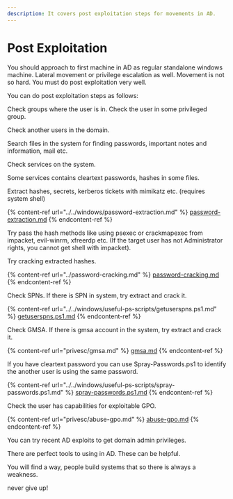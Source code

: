 ```yaml
---
description: It covers post exploitation steps for movements in AD.
---
```


# Post Exploitation

You should approach to first machine in AD as regular standalone windows machine. Lateral movement or privilege escalation as well. Movement is not so hard. You must do post exploitation very well.

You can do post exploitation steps as follows:

Check groups where the user is in. Check the user in some privileged group.

Check another users in the domain.

Search files in the system for finding passwords, important notes and information, mail etc.

Check services on the system.

Some services contains cleartext passwords, hashes in some files.

Extract hashes, secrets, kerberos tickets with mimikatz etc. (requires system shell)

{% content-ref url="../../windows/password-extraction.md" %}
[password-extraction.md](../../windows/password-extraction.md)
{% endcontent-ref %}

Try pass the hash methods like using psexec or crackmapexec from impacket, evil-winrm, xfreerdp etc. (If the target user has not Administrator rights, you cannot get shell with impacket).

Try cracking extracted hashes.

{% content-ref url="../password-cracking.md" %}
[password-cracking.md](../password-cracking.md)
{% endcontent-ref %}

Check SPNs. If there is SPN in system, try extract and crack it.

{% content-ref url="../../windows/useful-ps-scripts/getuserspns.ps1.md" %}
[getuserspns.ps1.md](../../windows/useful-ps-scripts/getuserspns.ps1.md)
{% endcontent-ref %}

Check GMSA. If there is gmsa account in the system, try extract and crack it.

{% content-ref url="privesc/gmsa.md" %}
[gmsa.md](privesc/gmsa.md)
{% endcontent-ref %}

If you have cleartext password you can use Spray-Passwords.ps1 to identify the another user is using the same password.

{% content-ref url="../../windows/useful-ps-scripts/spray-passwords.ps1.md" %}
[spray-passwords.ps1.md](../../windows/useful-ps-scripts/spray-passwords.ps1.md)
{% endcontent-ref %}

Check the user has capabilities for exploitable GPO.

{% content-ref url="privesc/abuse-gpo.md" %}
[abuse-gpo.md](privesc/abuse-gpo.md)
{% endcontent-ref %}

You can try recent AD exploits to get domain admin privileges.



There are perfect tools to using in AD. These can be helpful.



You will find a way, people build systems that so there is always a weakness.



never give up!
